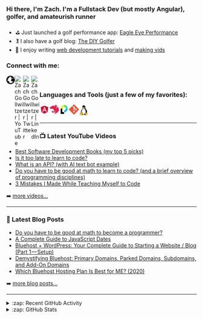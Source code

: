 ### Hi there, I'm Zach. I'm a Fullstack Dev (but mostly Angular), golfer, and amateurish runner

- ⛳ Just launched a golf performance app: [Eagle Eye Performance][golfapp]
- 🏌 I also have a golf blog: [The DIY Golfer][golfblog]
- 🎥 I enjoy writing [web development tutorials][medium] and [making vids][youtube]

### Connect with me:

[<img align="left" alt="Zach Gollwitzer Website" width="22px" src="https://raw.githubusercontent.com/iconic/open-iconic/master/svg/globe.svg" />][website]
[<img align="left" alt="Zach Gollwitzer | YouTube" width="22px" src="https://cdn.jsdelivr.net/npm/simple-icons@v3/icons/youtube.svg" />][youtube]
[<img align="left" alt="Zach Gollwitzer | Twitter" width="22px" src="https://cdn.jsdelivr.net/npm/simple-icons@v3/icons/twitter.svg" />][twitter]
[<img align="left" alt="Zach Gollwitzer | LinkedIn" width="22px" src="https://cdn.jsdelivr.net/npm/simple-icons@v3/icons/linkedin.svg" />][linkedin]

<br />

### Languages and Tools (just a few of my favorites):

[<img align="left" alt="Angular" width="26px" src="./icons/angular.png" />][medium]
[<img align="left" alt="NestJS" width="26px" src="./icons/nestjs.svg" />][youtube]
[<img align="left" alt="PassportJS" width="26px" src="./icons/passportjs.png" />][passportjsplaylist]
[<img align="left" alt="Git" width="26px" src="./icons/git.png" />][gitplaylist]
[<img align="left" alt="Bash" width="26px" src="./icons/linux.png" />][bashplaylist]

<br />
<br />

---

### 📺 Latest YouTube Videos

<!-- YOUTUBE:START -->
- [Best Software Development Books (my top 5 picks)](https://www.youtube.com/watch?v=Favruhiw24o)
- [Is it too late to learn to code?](https://www.youtube.com/watch?v=yl8_M58k21s)
- [What is an API? (with AI text bot example)](https://www.youtube.com/watch?v=snRjHNyljrg)
- [Do you have to be good at math to learn to code? (and a brief overview of programming disciplines)](https://www.youtube.com/watch?v=J0l-GzF-I64)
- [3 Mistakes I Made While Teaching Myself to Code](https://www.youtube.com/watch?v=osY6kBLy6Ic)
<!-- YOUTUBE:END -->

➡️ [more videos...](https://www.youtube.com/c/ZachGollwitzer)

---

### 📕 Latest Blog Posts

<!-- BLOG-POST-LIST:START -->
- [Do you have to be good at math to become a programmer?](https://medium.com/@zach.gollwitzer/do-you-have-to-be-good-at-math-to-become-a-programmer-cced7b61ed7b?source=rss-e77c4aee819e------2)
- [A Complete Guide to JavaScript Dates](https://levelup.gitconnected.com/why-your-javascript-date-is-off-by-1-day-a-complete-guide-to-javascript-dates-10a973fb9b1f?source=rss-e77c4aee819e------2)
- [Bluehost + WordPress: Your Complete Guide to Starting a Website / Blog (Part 1 — Setup)](https://medium.com/@zach.gollwitzer/bluehost-wordpress-your-complete-guide-to-starting-a-website-blog-part-1-setup-9a2d2e812796?source=rss-e77c4aee819e------2)
- [Demystifying Bluehost: Primary Domains, Parked Domains, Subdomains, and Add-On Domains](https://medium.com/@zach.gollwitzer/demystifying-bluehost-primary-domains-parked-domains-subdomains-and-add-on-domains-5608d35946b?source=rss-e77c4aee819e------2)
- [Which Bluehost Hosting Plan Is Best for ME? (2020)](https://medium.com/@zach.gollwitzer/which-bluehost-hosting-plan-is-best-for-me-2020-8d67b6b0356f?source=rss-e77c4aee819e------2)
<!-- BLOG-POST-LIST:END -->

➡️ [more blog posts...](https://medium.com/@zach.gollwitzer)

---

<details>
  <summary>:zap: Recent GitHub Activity</summary>
  
<!--START_SECTION:activity-->
1. 🗣 Commented on [#1454](https://github.com/swimlane/ngx-charts/issues/1454) in [swimlane/ngx-charts](https://github.com/swimlane/ngx-charts)
<!--END_SECTION:activity-->

</details>

<details>
  <summary>:zap: GitHub Stats</summary>

  <img align="left" alt="Zach's GitHub Stats" src="https://github-readme-stats.vercel.app/api?username=zachgoll&show_icons=true&hide_border=true" />

</details>

[website]: https://www.zachgollwitzer.com
[twitter]: https://twitter.com/z_gollwitzer13
[youtube]: https://youtube.com/zachgollwitzer
[linkedin]: https://www.linkedin.com/in/zachgollwitzer/
[medium]: https://medium.com/@zach.gollwitzer
[passportjsplaylist]: https://www.youtube.com/playlist?list=PLYQSCk-qyTW2ewJ05f_GKHtTIzjynDgjK
[bashplaylist]: https://www.youtube.com/playlist?list=PLYQSCk-qyTW0d88jNocdi_YIFMA5Fnpug
[gitplaylist]: https://www.youtube.com/playlist?list=PLYQSCk-qyTW3lX_dyw0R2eVzNGB3Tlv9S
[wordpressplaylist]: https://www.youtube.com/playlist?list=PLYQSCk-qyTW0OeGf9LkQkev4ItNRdCVoN
[golfapp]: https://training.thediygolfer.com
[golfblog]: https://www.thediygolfer.com
